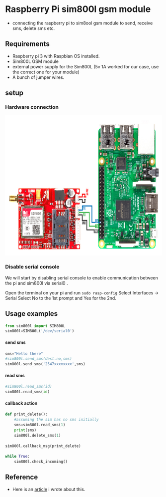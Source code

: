 # Raspberry Pi sim800l gsm module
- connecting the raspberry pi to sim8ool gsm module to send, receive sms, delete sms etc.

##  Requirements
- Raspberry pi 3 with Raspbian OS installed.
- Sim800L GSM module
- external power supply for the Sim800L (5v 1A worked for our case, use the correct one for your module)
- A bunch of jumper wires.

## setup
### Hardware connection

<img src="images/sim-800l-rpi3.jpg" width="600" height="450">

### Disable serial console
We will start by disabling serial console to enable communication between the pi and sim800l via serial0 .

Open the terminal on your pi and run `sudo rasp-config` 
Select Interfaces → Serial 
Select No to the 1st prompt and Yes for the 2nd.


## Usage examples

```python 
from sim800l import SIM800L
sim800l=SIM800L('/dev/serial0')
```
#### send sms
```python
sms="Hello there"
#sim800l.send_sms(dest.no,sms)
sim800l.send_sms('2547xxxxxxxx',sms)
```
#### read sms
```python
#sim800l.read_sms(id)
sim800l.read_sms(id)
```

#### callback action
```python
def print_delete():
    #assuming the sim has no sms initially
    sms=sim800l.read_sms(1)
    print(sms)
    sim800l.delete_sms(1)

sim800l.callback_msg(print_delete)

while True:
    sim800l.check_incoming()
```

## Reference 
- Here is an [article](https://medium.com/@jackogina60/connecting-sim8ool-gsm-module-with-raspberry-pi-to-send-sms-read-sms-etc-using-python-f27716449405) i wrote about this.
